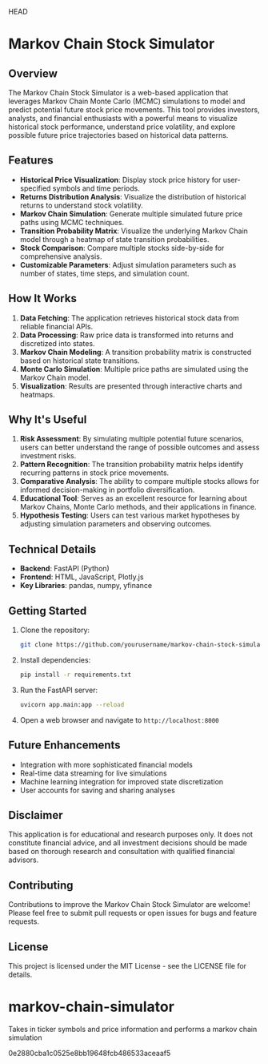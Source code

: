 HEAD
# Markov Chain Stock Simulator

## Overview

The Markov Chain Stock Simulator is a web-based application that leverages Markov Chain Monte Carlo (MCMC) simulations to model and predict potential future stock price movements. This tool provides investors, analysts, and financial enthusiasts with a powerful means to visualize historical stock performance, understand price volatility, and explore possible future price trajectories based on historical data patterns.

## Features

- **Historical Price Visualization**: Display stock price history for user-specified symbols and time periods.
- **Returns Distribution Analysis**: Visualize the distribution of historical returns to understand stock volatility.
- **Markov Chain Simulation**: Generate multiple simulated future price paths using MCMC techniques.
- **Transition Probability Matrix**: Visualize the underlying Markov Chain model through a heatmap of state transition probabilities.
- **Stock Comparison**: Compare multiple stocks side-by-side for comprehensive analysis.
- **Customizable Parameters**: Adjust simulation parameters such as number of states, time steps, and simulation count.

## How It Works

1. **Data Fetching**: The application retrieves historical stock data from reliable financial APIs.
2. **Data Processing**: Raw price data is transformed into returns and discretized into states.
3. **Markov Chain Modeling**: A transition probability matrix is constructed based on historical state transitions.
4. **Monte Carlo Simulation**: Multiple price paths are simulated using the Markov Chain model.
5. **Visualization**: Results are presented through interactive charts and heatmaps.

## Why It's Useful

1. **Risk Assessment**: By simulating multiple potential future scenarios, users can better understand the range of possible outcomes and assess investment risks.
2. **Pattern Recognition**: The transition probability matrix helps identify recurring patterns in stock price movements.
3. **Comparative Analysis**: The ability to compare multiple stocks allows for informed decision-making in portfolio diversification.
4. **Educational Tool**: Serves as an excellent resource for learning about Markov Chains, Monte Carlo methods, and their applications in finance.
5. **Hypothesis Testing**: Users can test various market hypotheses by adjusting simulation parameters and observing outcomes.

## Technical Details

- **Backend**: FastAPI (Python)
- **Frontend**: HTML, JavaScript, Plotly.js
- **Key Libraries**: pandas, numpy, yfinance

## Getting Started

1. Clone the repository:
   ```bash
   git clone https://github.com/yourusername/markov-chain-stock-simulator.git
   ```
2. Install dependencies:
   ```bash
   pip install -r requirements.txt
   ```
3. Run the FastAPI server:
   ```bash
   uvicorn app.main:app --reload
   ```
4. Open a web browser and navigate to `http://localhost:8000`

## Future Enhancements

- Integration with more sophisticated financial models
- Real-time data streaming for live simulations
- Machine learning integration for improved state discretization
- User accounts for saving and sharing analyses

## Disclaimer

This application is for educational and research purposes only. It does not constitute financial advice, and all investment decisions should be made based on thorough research and consultation with qualified financial advisors.

## Contributing

Contributions to improve the Markov Chain Stock Simulator are welcome! Please feel free to submit pull requests or open issues for bugs and feature requests.

## License

This project is licensed under the MIT License - see the LICENSE file for details.

# markov-chain-simulator
Takes in ticker symbols and price information and performs a markov chain simulation

0e2880cba1c0525e8bb19648fcb486533aceaaf5
